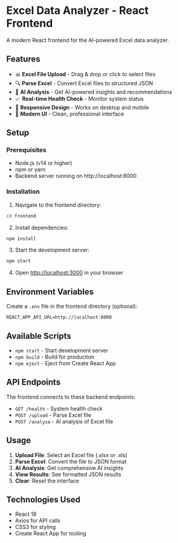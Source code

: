 # Excel Data Analyzer - React Frontend

A modern React frontend for the AI-powered Excel data analyzer.

## Features

- 📊 **Excel File Upload** - Drag & drop or click to select files
- 🔍 **Parse Excel** - Convert Excel files to structured JSON
- 🤖 **AI Analysis** - Get AI-powered insights and recommendations
- 📈 **Real-time Health Check** - Monitor system status
- 📱 **Responsive Design** - Works on desktop and mobile
- 🎨 **Modern UI** - Clean, professional interface

## Setup

### Prerequisites
- Node.js (v14 or higher)
- npm or yarn
- Backend server running on http://localhost:8000

### Installation

1. Navigate to the frontend directory:
```bash
cd frontend
```

2. Install dependencies:
```bash
npm install
```

3. Start the development server:
```bash
npm start
```

4. Open [http://localhost:3000](http://localhost:3000) in your browser

## Environment Variables

Create a `.env` file in the frontend directory (optional):
```
REACT_APP_API_URL=http://localhost:8000
```

## Available Scripts

- `npm start` - Start development server
- `npm build` - Build for production
- `npm eject` - Eject from Create React App

## API Endpoints

The frontend connects to these backend endpoints:
- `GET /health` - System health check
- `POST /upload` - Parse Excel file
- `POST /analyze` - AI analysis of Excel file

## Usage

1. **Upload File**: Select an Excel file (.xlsx or .xls)
2. **Parse Excel**: Convert the file to JSON format
3. **AI Analysis**: Get comprehensive AI insights
4. **View Results**: See formatted JSON results
5. **Clear**: Reset the interface

## Technologies Used

- React 18
- Axios for API calls
- CSS3 for styling
- Create React App for tooling
